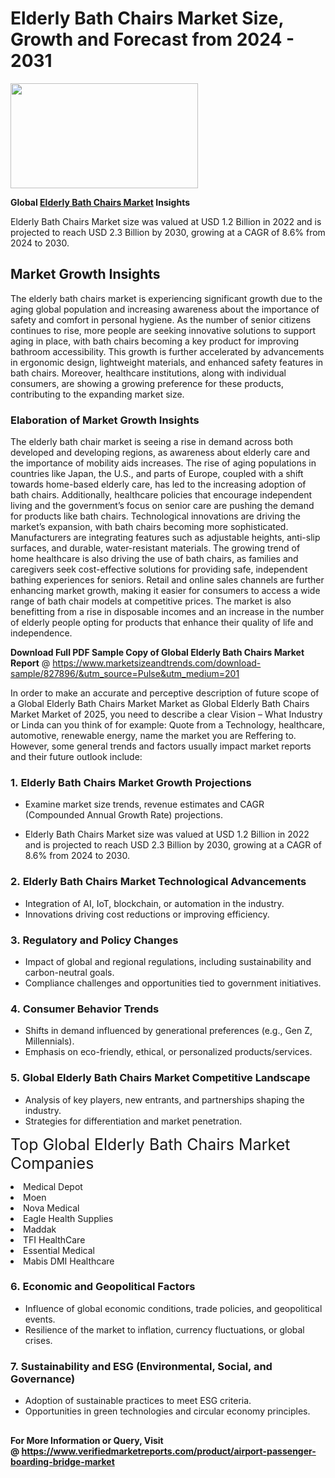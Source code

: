 <H1>Elderly Bath Chairs Market Size, Growth and Forecast from 2024 - 2031</H1><img class="aligncenter size-medium wp-image-584254" src="https://thirdeyenews.in/wp-content/uploads/2024/09/Global-Market-Research-300x168.jpeg" alt="" width="300" height="168" /><p><strong>Global&nbsp;<a href="https://www.marketsizeandtrends.com/download-sample/827896/&amp;utm_source=Pulse&amp;utm_medium=201">Elderly Bath Chairs Market</a> Insights</strong></p><p>Elderly Bath Chairs Market size was valued at USD 1.2 Billion in 2022 and is projected to reach USD 2.3 Billion by 2030, growing at a CAGR of 8.6% from 2024 to 2030.</p><p><h2>Market Growth Insights</h2> The elderly bath chairs market is experiencing significant growth due to the aging global population and increasing awareness about the importance of safety and comfort in personal hygiene. As the number of senior citizens continues to rise, more people are seeking innovative solutions to support aging in place, with bath chairs becoming a key product for improving bathroom accessibility. This growth is further accelerated by advancements in ergonomic design, lightweight materials, and enhanced safety features in bath chairs. Moreover, healthcare institutions, along with individual consumers, are showing a growing preference for these products, contributing to the expanding market size. <h3>Elaboration of Market Growth Insights</h3> The elderly bath chair market is seeing a rise in demand across both developed and developing regions, as awareness about elderly care and the importance of mobility aids increases. The rise of aging populations in countries like Japan, the U.S., and parts of Europe, coupled with a shift towards home-based elderly care, has led to the increasing adoption of bath chairs. Additionally, healthcare policies that encourage independent living and the government’s focus on senior care are pushing the demand for products like bath chairs. Technological innovations are driving the market’s expansion, with bath chairs becoming more sophisticated. Manufacturers are integrating features such as adjustable heights, anti-slip surfaces, and durable, water-resistant materials. The growing trend of home healthcare is also driving the use of bath chairs, as families and caregivers seek cost-effective solutions for providing safe, independent bathing experiences for seniors. Retail and online sales channels are further enhancing market growth, making it easier for consumers to access a wide range of bath chair models at competitive prices. The market is also benefitting from a rise in disposable incomes and an increase in the number of elderly people opting for products that enhance their quality of life and independence. </p><p><span class=""><strong>Download Full PDF Sample Copy of Global Elderly Bath Chairs Market Report</strong> @ <a href="https://www.marketsizeandtrends.com/download-sample/827896/&amp;utm_source=Pulse&amp;utm_medium=201" target="_blank">https://www.marketsizeandtrends.com/download-sample/827896/&amp;utm_source=Pulse&amp;utm_medium=201</a></span></p><p>In order to make an accurate and perceptive description of future scope of a Global&nbsp;Elderly Bath Chairs Market Market as Global&nbsp;Elderly Bath Chairs Market Market of 2025, you need to describe a clear Vision &ndash; What Industry or Linda can you think of for example: Quote from a Technology, healthcare, automotive, renewable energy, name the market you are Reffering to. However, some general trends and factors usually impact market reports and their future outlook include:</p><h3>1.&nbsp;<strong>Elderly Bath Chairs Market Growth Projections</strong></h3><ul><li>Examine market size trends, revenue estimates and CAGR (Compounded Annual Growth Rate) projections.</li><li><p>Elderly Bath Chairs Market size was valued at USD 1.2 Billion in 2022 and is projected to reach USD 2.3 Billion by 2030, growing at a CAGR of 8.6% from 2024 to 2030.</p></li></ul><h3>2.&nbsp;<strong>Elderly Bath Chairs Market Technological Advancements</strong></h3><ul><li>Integration of AI, IoT, blockchain, or automation in the industry.</li><li>Innovations driving cost reductions or improving efficiency.</li></ul><h3>3.&nbsp;<strong>Regulatory and Policy Changes</strong></h3><ul><li>Impact of global and regional regulations, including sustainability and carbon-neutral goals.</li><li>Compliance challenges and opportunities tied to government initiatives.</li></ul><h3>4.&nbsp;<strong>Consumer Behavior Trends</strong></h3><ul><li>Shifts in demand influenced by generational preferences (e.g., Gen Z, Millennials).</li><li>Emphasis on eco-friendly, ethical, or personalized products/services.</li></ul><h3>5.&nbsp;<strong>Global Elderly Bath Chairs Market Competitive Landscape</strong></h3><ul><li>Analysis of key players, new entrants, and partnerships shaping the industry.</li><li>Strategies for differentiation and market penetration.</li></ul><p data-pm-slice="1 1 []"><span style="color: inherit; font-family: inherit; font-size: 25px;">Top Global Elderly Bath Chairs Market Companies</span></p><div class="" data-test-id=""><p><li>Medical Depot</li><li> Moen</li><li> Nova Medical</li><li> Eagle Health Supplies</li><li> Maddak</li><li> TFI HealthCare</li><li> Essential Medical</li><li> Mabis DMI Healthcare</li></p></div><h3>6.&nbsp;<strong>Economic and Geopolitical Factors</strong></h3><ul><li>Influence of global economic conditions, trade policies, and geopolitical events.</li><li>Resilience of the market to inflation, currency fluctuations, or global crises.</li></ul><h3>7.&nbsp;<strong>Sustainability and ESG (Environmental, Social, and Governance)</strong></h3><ul><li>Adoption of sustainable practices to meet ESG criteria.</li><li>Opportunities in green technologies and circular economy principles.</li></ul><h2><strong style="font-size: 14px;">For More Information or Query, Visit @&nbsp;</strong><a style="background-color: #ffffff; font-size: 14px;" href="https://www.marketsizeandtrends.com/report/elderly-bath-chairs-market/" target="_blank">https://www.verifiedmarketreports.com/product/airport-passenger-boarding-bridge-market</a></h2>
